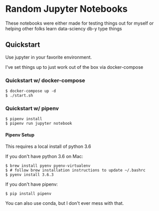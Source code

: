 # Random Jupyter Notebooks

These notebooks were either made for testing things out for myself
or helping other folks learn data-sciency db-y type things

## Quickstart

Use jupyter in your favorite environment.

I've set things up to just work out of the box via docker-compose

### Quickstart w/ docker-compose

    $ docker-compose up -d
    $ ./start.sh

### Quickstart w/ pipenv

    $ pipenv install
    $ pipenv run jupyter notebook

#### Pipenv Setup

This requires a local install of python 3.6

If you don't have python 3.6 on Mac:

    $ brew install pyenv pyenv-virtualenv
    $ # follow brew installation instructions to update ~/.bashrc
    $ pyenv install 3.6.3

If you don't have pipenv:

    $ pip install pipenv

You can also use conda, but I don't ever mess with that.
